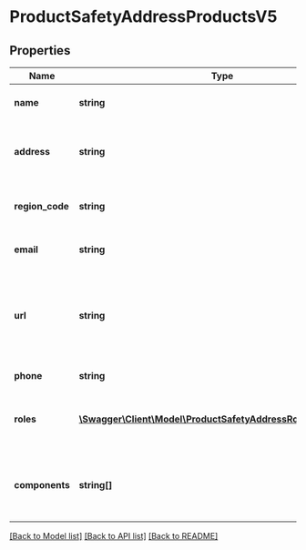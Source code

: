 # ProductSafetyAddressProductsV5

## Properties
Name | Type | Description | Notes
------------ | ------------- | ------------- | -------------
**name** | **string** | The company name of the manufacturer or the distributor. Maximum length: 100 characters. | 
**address** | **string** | The complete address including street, postal code, city, country. Without any formatting, comma separation, no line breaks. Maximum length: 200 characters. | 
**region_code** | **string** | Allowed values are all country codes in ISO-3166 Alpha-2 format. Important for validation of the address. | [optional] 
**email** | **string** | A valid and complete email address. Maximum length: 100 characters. **Mandatory** if no URL is specified. | [optional] 
**url** | **string** | Valid URL to the contact information of the manufacturer or distributor (see http://www.ietf.org/rfc/rfc2396.txt and http://www.ietf.org/rfc/rfc2732.txt). Maximum length: 200 characters. **Mandatory** if no email is specified. | [optional] 
**phone** | **string** | A valid phone number. Maximum length: 20 characters. | [optional] 
**roles** | [**\Swagger\Client\Model\ProductSafetyAddressRoleProductsV5[]**](ProductSafetyAddressRoleProductsV5.md) | The role(s) of the economic agent to which the address belongs. Allowed values are &#x27;DISTRIBUTOR&#x27; and &#x27;MANUFACTURER&#x27;. At least one distributor must be specified. | 
**components** | **string[]** | Can be used in the case of set products for the correct assignment of addresses to set components, e.g. use components “mouse” and “keyboard” when selling a set of both. | [optional] 

[[Back to Model list]](../../README.md#documentation-for-models) [[Back to API list]](../../README.md#documentation-for-api-endpoints) [[Back to README]](../../README.md)

